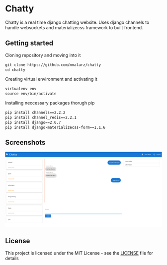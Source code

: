 # Chatty
Chatty is a real time django chatting website. Uses django channels to handle websockets and materializecss framework to built frontend.

## Getting started
Cloning repository and moving into it 
```
git clone https://github.com/mmalarz/chatty
cd chatty
```

Creating virtual environment and activating it
```
virtualenv env
source env/bin/activate 
```

Installing neccessary packages thorugh pip
```
pip install channels==2.2.2
pip install channel_redis==2.2.1
pip install django==2.0.7
pip install django-materializecss-form==1.1.6
```

## Screenshots
![alt text](https://github.com/mmalarz/chatty/blob/master/screenshots/chatty-screenshot.png)

## License
This project is licensed under the MIT License - see the [LICENSE](LICENSE) file for details
